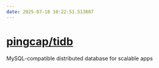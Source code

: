 ```yaml
---
date: 2025-07-18 10:22:51.513807
---
```


# [pingcap/tidb](https://github.com/pingcap/tidb)

MySQL-compatible distributed database for scalable apps